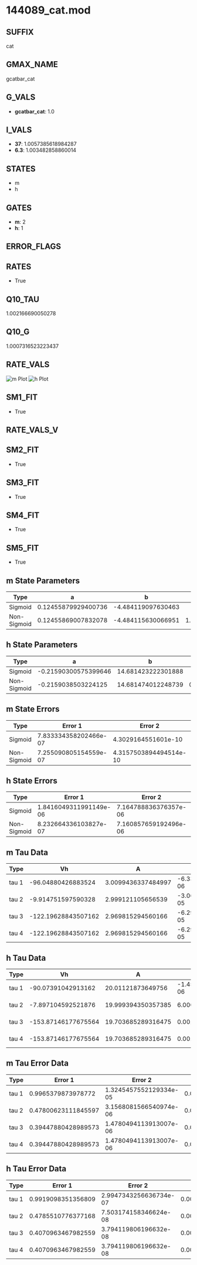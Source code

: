 # 144089_cat.mod

## SUFFIX

cat

## GMAX_NAME

gcatbar_cat

## G_VALS

- **gcatbar_cat**: 1.0

## I_VALS

- **37**: 1.0057385618984287
- **6.3**: 1.003482858860014

## STATES

- m
- h

## GATES

- **m**: 2
- **h**: 1

## ERROR_FLAGS


## RATES

- True

## Q10_TAU

1.002166690050278

## Q10_G

1.0007316523223437

## RATE_VALS

![m Plot](/Users/pbozelos/Dropbox/icg-Chai-Panos/supermodels/output_markdown_files/Ca/144089_cat.mod/images/m.png)
![h Plot](/Users/pbozelos/Dropbox/icg-Chai-Panos/supermodels/output_markdown_files/Ca/144089_cat.mod/images/h.png)

## SM1_FIT

- True

## RATE_VALS_V

## SM2_FIT

- True

## SM3_FIT

- True

## SM4_FIT

- True

## SM5_FIT

- True

## m State Parameters

| Type | a | b | c | d |
| --- | --- | --- | --- | --- |
| Sigmoid | 0.12455879929400736 | -4.484119097630463 |
| Non-Sigmoid | 0.12455869007832078 | -4.484115630066951 | 1.0000003920589007 | -2.7398279286254316e-07 |

## h State Parameters

| Type | a | b | c | d |
| --- | --- | --- | --- | --- |
| Sigmoid | -0.21590300575399646 | 14.681423222301888 |
| Non-Sigmoid | -0.2159038503224125 | 14.681474012248739 | 0.9999975987528197 | 3.0065220280221766e-09 |

## m State Errors

| Type | Error 1 | Error 2 | Error 3 |
| --- | --- | --- | --- |
| Sigmoid | 7.833334358202466e-07 | 4.3029164551601e-10 | 4.6734724389922417e-07 |
| Non-Sigmoid | 7.255090805154559e-07 | 4.3157503894494514e-10 | 4.328484572444123e-07 |

## h State Errors

| Type | Error 1 | Error 2 | Error 3 |
| --- | --- | --- | --- |
| Sigmoid | 1.8416049311991149e-06 | 7.164788836376357e-06 | 1.6403978016946953e-06 |
| Non-Sigmoid | 8.232664336103827e-07 | 7.160857659192496e-06 | 7.333193048218921e-07 |

## m Tau Data

| Type | Vh | A | b1 | b2 | c1 | c2 | d1 | d2 | e1 | e2 |
| --- | --- | --- | --- | --- | --- | --- | --- | --- | --- | --- |
| tau 1 | -96.04880426883524 | 3.0099436337484997 | -6.332150178827455e-06 | 6.345689771775741e-06 |
| tau 2 | -9.914751597590328 | 2.999121105656539 | -3.069744433071544e-05 | -1.6188740295928513e-05 | -5.372690072794248e-05 | -2.1126468610734246e-05 |
| tau 3 | -122.19628843507162 | 2.969815294560166 | -6.298750007495573e-05 | -3.207112521386876e-05 | 8.806794749888644e-08 | -0.002369789959625864 | 1.2999314923305565e-05 | -2.3343910817664303e-07 |
| tau 4 | -122.19628843507162 | 2.969815294560166 | -6.298750007495573e-05 | -3.207112521386876e-05 | 8.806794749888644e-08 | 0.0 | -0.002369789959625864 | 1.2999314923305565e-05 | -2.3343910817664303e-07 | 0.0 |

## h Tau Data

| Type | Vh | A | b1 | b2 | c1 | c2 | d1 | d2 | e1 | e2 |
| --- | --- | --- | --- | --- | --- | --- | --- | --- | --- | --- |
| tau 1 | -90.07391042913162 | 20.01121873649756 | -1.4556332035843428e-06 | 1.4732209222282627e-06 |
| tau 2 | -7.897104592521876 | 19.999394350357385 | 6.000368619821789e-06 | 7.965936047483186e-06 | 3.1657584730717092e-06 | 7.193419798483871e-06 |
| tau 3 | -153.87146177675564 | 19.703685289316475 | 0.0017478410831961945 | -4.7911591799963986e-08 | 6.445168233113981e-08 | 0.000518738851178064 | 1.468975064805973e-05 | -3.191084957850073e-08 |
| tau 4 | -153.87146177675564 | 19.703685289316475 | 0.0017478410831961945 | -4.7911591799963986e-08 | 6.445168233113981e-08 | 0.0 | 0.000518738851178064 | 1.468975064805973e-05 | -3.191084957850073e-08 | 0.0 |

## m Tau Error Data

| Type | Error 1 | Error 2 | Error 3 |
| --- | --- | --- | --- |
| tau 1 | 0.9965379873978772 | 1.3245457552129334e-05 | 0.0032783382447784024 |
| tau 2 | 0.47800623111845597 | 3.1568081566540974e-06 | 0.001572510158704419 |
| tau 3 | 0.39447880428989573 | 1.4780494113913007e-06 | 0.0012977277005113137 |
| tau 4 | 0.39447880428989573 | 1.4780494113913007e-06 | 0.0012977277005113137 |

## h Tau Error Data

| Type | Error 1 | Error 2 | Error 3 |
| --- | --- | --- | --- |
| tau 1 | 0.9919098351356809 | 2.9947343256636734e-07 | 0.0004944584770868421 |
| tau 2 | 0.4785510776377168 | 7.503174158346624e-08 | 0.0002385535748061672 |
| tau 3 | 0.4070963467982559 | 3.794119806196632e-08 | 0.0002029340092569485 |
| tau 4 | 0.4070963467982559 | 3.794119806196632e-08 | 0.0002029340092569485 |

